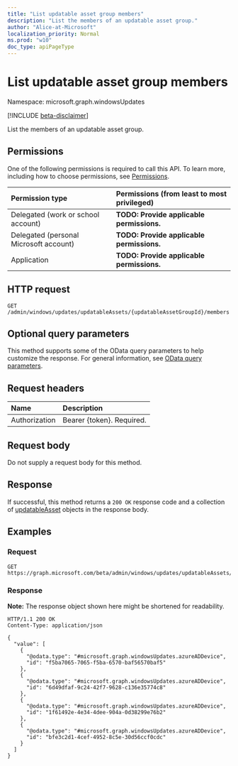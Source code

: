 ```yaml
---
title: "List updatable asset group members"
description: "List the members of an updatable asset group."
author: "Alice-at-Microsoft"
localization_priority: Normal
ms.prod: "w10"
doc_type: apiPageType
---
```


# List updatable asset group members
Namespace: microsoft.graph.windowsUpdates

[!INCLUDE [beta-disclaimer](../../includes/beta-disclaimer.md)]

List the members of an updatable asset group.

## Permissions
One of the following permissions is required to call this API. To learn more, including how to choose permissions, see [Permissions](/graph/permissions-reference).

|Permission type|Permissions (from least to most privileged)|
|:---|:---|
|Delegated (work or school account)|**TODO: Provide applicable permissions.**|
|Delegated (personal Microsoft account)|**TODO: Provide applicable permissions.**|
|Application|**TODO: Provide applicable permissions.**|

## HTTP request

<!-- {
  "blockType": "ignored"
}
-->
``` http
GET /admin/windows/updates/updatableAssets/{updatableAssetGroupId}/members
```

## Optional query parameters
This method supports some of the OData query parameters to help customize the response. For general information, see [OData query parameters](/graph/query-parameters).

## Request headers
|Name|Description|
|:---|:---|
|Authorization|Bearer {token}. Required.|

## Request body
Do not supply a request body for this method.

## Response

If successful, this method returns a `200 OK` response code and a collection of [updatableAsset](../resources/windowsupdates-updatableasset.md) objects in the response body.

## Examples

### Request
<!-- {
  "blockType": "request",
  "name": "list_updatableasset"
}
-->
``` http
GET https://graph.microsoft.com/beta/admin/windows/updates/updatableAssets/{updatableAssetGroupId}/members
```


### Response
**Note:** The response object shown here might be shortened for readability.
<!-- {
  "blockType": "response",
  "truncated": true,
  "@odata.type": "Collection(microsoft.graph.windowsUpdates.updatableAsset)"
}
-->
``` http
HTTP/1.1 200 OK
Content-Type: application/json

{
  "value": [
    {
      "@odata.type": "#microsoft.graph.windowsUpdates.azureADDevice",
      "id": "f5ba7065-7065-f5ba-6570-baf56570baf5"
    },
    {
      "@odata.type": "#microsoft.graph.windowsUpdates.azureADDevice",
      "id": "6d49dfaf-9c24-42f7-9628-c136e35774c8"
    },
    {
      "@odata.type": "#microsoft.graph.windowsUpdates.azureADDevice",
      "id": "1f61492e-4e34-4dee-904a-0d38299e76b2"
    },
    {
      "@odata.type": "#microsoft.graph.windowsUpdates.azureADDevice",
      "id": "bfe3c2d1-4cef-4952-8c5e-30d56ccf0cdc"
    }
  ]
}
```

